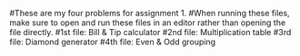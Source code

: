 #These are my four problems for assignment 1.
#When running these files, make sure to open and run these files in an editor rather than opening the file directly.
#1st file: Bill & Tip calculator
#2nd file: Multiplication table
#3rd file: Diamond generator
#4th file: Even & Odd grouping

